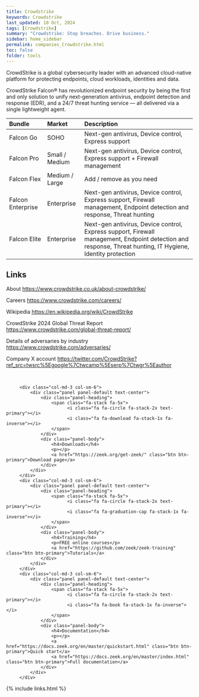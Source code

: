 ```yaml
---
title: Crowdstrike
keywords: Crowdstrike
last_updated: 10 Oct, 2024
tags: [Crowdstrike] 
summary: "Crowdstrike: Stop breaches. Drive business."
sidebar: home_sidebar
permalink: companies_Crowdstrike.html
toc: false
folder: tools
---
```


CrowdStrike is a global cybersecurity leader with an advanced cloud-native platform for protecting endpoints, cloud workloads, identities and data.

CrowdStrike Falcon® has revolutionized endpoint security by being the first and only solution to unify next-generation antivirus, endpoint detection and response (EDR), and a 24/7 threat hunting service — all delivered via a single lightweight agent.

| Bundle             | Market            | Description                                                                |
|:-------------------|:------------------|:---------------------------------------------------------------------------|
| Falcon Go          | SOHO              | Next-gen antivirus, Device control, Express support                        |
| Falcon Pro         | Small / Medium    | Next-gen antivirus, Device control, Express support + Firewall management |
| Falcon Flex        | Medium / Large    | Add / remove as you need                                                   |
| Falcon Enterprise  | Enterprise        | Next-gen antivirus, Device control, Express support, Firewall management, Endpoint detection and response, Threat hunting |
| Falcon Elite       | Enterprise        | Next-gen antivirus, Device control, Express support, Firewall management, Endpoint detection and response, Threat hunting, IT Hygiene, Identity protection |



## Links

About
https://www.crowdstrike.co.uk/about-crowdstrike/

Careers
https://www.crowdstrike.com/careers/

Wikipedia
https://en.wikipedia.org/wiki/CrowdStrike

CrowdStrike 2024 Global Threat Report
https://www.crowdstrike.com/global-threat-report/

Details of adversaries by industry
https://www.crowdstrike.com/adversaries/


Company X account
https://twitter.com/CrowdStrike?ref_src=twsrc%5Egoogle%7Ctwcamp%5Eserp%7Ctwgr%5Eauthor

<br/>
<div class="row">

         <div class="col-md-3 col-sm-6">
             <div class="panel panel-default text-center">
                 <div class="panel-heading">
                     <span class="fa-stack fa-5x">
                           <i class="fa fa-circle fa-stack-2x text-primary"></i>
                           <i class="fa fa-download fa-stack-1x fa-inverse"></i>
                     </span>
                 </div>
                 <div class="panel-body">
                     <h4>Downloads</h4>
                     <p></p>
                     <a href="https://zeek.org/get-zeek/" class="btn btn-primary">Download page</a>
                 </div>
             </div>
         </div>
         <div class="col-md-3 col-sm-6">
             <div class="panel panel-default text-center">
                 <div class="panel-heading">
                     <span class="fa-stack fa-5x">
                           <i class="fa fa-circle fa-stack-2x text-primary"></i>
                           <i class="fa fa-graduation-cap fa-stack-1x fa-inverse"></i>
                     </span>
                 </div>
                 <div class="panel-body">
                     <h4>Training</h4>
                     <p>FREE online courses</p>
                     <a href="https://github.com/zeek/zeek-training" class="btn btn-primary">Tutorials</a>
                 </div>
             </div>
         </div>
         <div class="col-md-3 col-sm-6">
             <div class="panel panel-default text-center">
                 <div class="panel-heading">
                     <span class="fa-stack fa-5x">
                           <i class="fa fa-circle fa-stack-2x text-primary"></i>
                           <i class="fa fa-book fa-stack-1x fa-inverse"></i>
                     </span>
                 </div>
                 <div class="panel-body">
                     <h4>Documentation</h4>
                     <p></p>
                     <a href="https://docs.zeek.org/en/master/quickstart.html" class="btn btn-primary">Quick start</a>
                     <a href="https://docs.zeek.org/en/master/index.html" class="btn btn-primary">Full documentation</a>
                 </div>
             </div>
         </div>
</div>



{% include links.html %}

